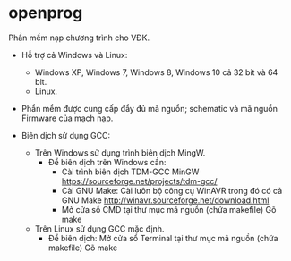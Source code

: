 # openprog
Phần mềm nạp chương trình cho VĐK.

* Hỗ trợ cả Windows và Linux:
	- Windows XP, Windows 7, Windows 8, Windows 10 cả 32 bit và 64 bit.
	- Linux.
* Phần mềm được cung cấp đầy đủ mã nguồn; schematic và mã nguồn Firmware
của mạch nạp.

* Biên dịch sử dụng GCC:
	+ Trên Windows sử dụng trình biên dịch MingW.
		- Để biên dịch trên Windows cần:
			- Cài trình biên dịch TDM-GCC MinGW
				https://sourceforge.net/projects/tdm-gcc/
			- Cài GNU Make:
			Cài luôn bộ công cụ WinAVR trong đó có cả GNU Make
				http://winavr.sourceforge.net/download.html
			- Mở cửa sổ CMD tại thư mục mã nguồn (chứa makefile)
				Gõ make
	- Trên Linux sử dụng GCC mặc định.
		- Để biên dịch:
			Mở cửa sổ Terminal tại thư mục mã nguồn (chứa makefile)
				Gõ make
